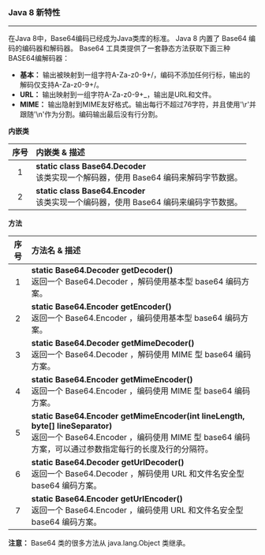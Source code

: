 ### Java 8 新特性

------------------------------------------------------------

在Java 8中，Base64编码已经成为Java类库的标准。
Java 8 内置了 Base64 编码的编码器和解码器。
Base64 工具类提供了一套静态方法获取下面三种BASE64编解码器：
* **基本：** 输出被映射到一组字符A-Za-z0-9+/，编码不添加任何行标，输出的解码仅支持A-Za-z0-9+/。
* **URL：** 输出映射到一组字符A-Za-z0-9+_，输出是URL和文件。
* **MIME：** 输出隐射到MIME友好格式。输出每行不超过76字符，并且使用'\r'并跟随'\n'作为分割。编码输出最后没有行分割。

**内嵌类**

|  序号 | 内嵌类 & 描述|
| :---: | :------- |
| 1 | **static class Base64.Decoder**<br>该类实现一个解码器，使用 Base64 编码来解码字节数据。 |
| 2 | **static class Base64.Encoder**<br>该类实现一个编码器，使用 Base64 编码来编码字节数据。 |

**方法**

|  序号 | 方法名 & 描述|
| :---: | :------- |
| 1 | **static Base64.Decoder getDecoder()**<br>返回一个 Base64.Decoder ，解码使用基本型 base64 编码方案。 |
| 2 | **static Base64.Encoder getEncoder()**<br>返回一个 Base64.Encoder ，编码使用基本型 base64 编码方案。 |
| 3 | **static Base64.Decoder getMimeDecoder()**<br>返回一个 Base64.Decoder ，解码使用 MIME 型 base64 编码方案。 |
| 4 | **static Base64.Encoder getMimeEncoder()**<br>返回一个 Base64.Encoder ，编码使用 MIME 型 base64 编码方案。 |
| 5 | **static Base64.Encoder getMimeEncoder(int lineLength, byte[] lineSeparator)**<br>返回一个 Base64.Encoder ，编码使用 MIME 型 base64 编码方案，可以通过参数指定每行的长度及行的分隔符。 |
| 6 | **static Base64.Decoder getUrlDecoder()**<br>返回一个 Base64.Decoder ，解码使用 URL 和文件名安全型 base64 编码方案。 |
| 7 | **static Base64.Encoder getUrlEncoder()**<br>返回一个 Base64.Encoder ，编码使用 URL 和文件名安全型 base64 编码方案。 |

**注意：** Base64 类的很多方法从 java.lang.Object 类继承。
